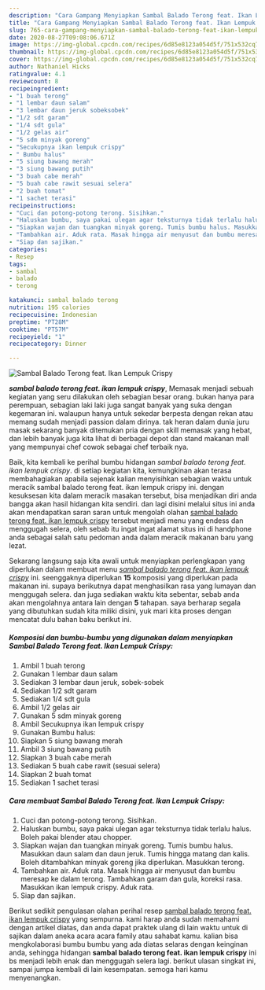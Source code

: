 ```yaml
---
description: "Cara Gampang Menyiapkan Sambal Balado Terong feat. Ikan Lempuk Crispy yang nikmat"
title: "Cara Gampang Menyiapkan Sambal Balado Terong feat. Ikan Lempuk Crispy yang nikmat"
slug: 765-cara-gampang-menyiapkan-sambal-balado-terong-feat-ikan-lempuk-crispy-yang-nikmat
date: 2020-08-27T09:08:06.671Z
image: https://img-global.cpcdn.com/recipes/6d85e8123a054d5f/751x532cq70/sambal-balado-terong-feat-ikan-lempuk-crispy-foto-resep-utama.jpg
thumbnail: https://img-global.cpcdn.com/recipes/6d85e8123a054d5f/751x532cq70/sambal-balado-terong-feat-ikan-lempuk-crispy-foto-resep-utama.jpg
cover: https://img-global.cpcdn.com/recipes/6d85e8123a054d5f/751x532cq70/sambal-balado-terong-feat-ikan-lempuk-crispy-foto-resep-utama.jpg
author: Nathaniel Hicks
ratingvalue: 4.1
reviewcount: 8
recipeingredient:
- "1 buah terong"
- "1 lembar daun salam"
- "3 lembar daun jeruk sobeksobek"
- "1/2 sdt garam"
- "1/4 sdt gula"
- "1/2 gelas air"
- "5 sdm minyak goreng"
- "Secukupnya ikan lempuk crispy"
- " Bumbu halus"
- "5 siung bawang merah"
- "3 siung bawang putih"
- "3 buah cabe merah"
- "5 buah cabe rawit sesuai selera"
- "2 buah tomat"
- "1 sachet terasi"
recipeinstructions:
- "Cuci dan potong-potong terong. Sisihkan."
- "Haluskan bumbu, saya pakai ulegan agar teksturnya tidak terlalu halus. Boleh pakai blender atau chopper."
- "Siapkan wajan dan tuangkan minyak goreng. Tumis bumbu halus. Masukkan daun salam dan daun jeruk. Tumis hingga matang dan kalis. Boleh ditambahkan minyak goreng jika diperlukan. Masukkan terong."
- "Tambahkan air. Aduk rata. Masak hingga air menyusut dan bumbu meresap ke dalam terong. Tambahkan garam dan gula, koreksi rasa. Masukkan ikan lempuk crispy. Aduk rata."
- "Siap dan sajikan."
categories:
- Resep
tags:
- sambal
- balado
- terong

katakunci: sambal balado terong 
nutrition: 195 calories
recipecuisine: Indonesian
preptime: "PT28M"
cooktime: "PT57M"
recipeyield: "1"
recipecategory: Dinner

---
```



![Sambal Balado Terong feat. Ikan Lempuk Crispy](https://img-global.cpcdn.com/recipes/6d85e8123a054d5f/751x532cq70/sambal-balado-terong-feat-ikan-lempuk-crispy-foto-resep-utama.jpg)

<b><i>sambal balado terong feat. ikan lempuk crispy</i></b>, Memasak menjadi sebuah kegiatan yang seru dilakukan oleh sebagian besar orang. bukan hanya para perempuan, sebagian laki laki juga sangat banyak yang suka dengan kegemaran ini. walaupun hanya untuk sekedar berpesta dengan rekan atau memang sudah menjadi passion dalam dirinya. tak heran dalam dunia juru masak sekarang banyak ditemukan pria dengan skill memasak yang hebat, dan lebih banyak juga kita lihat di berbagai depot dan stand makanan mall yang mempunyai chef cowok sebagai chef terbaik nya.



Baik, kita kembali ke perihal bumbu hidangan <i>sambal balado terong feat. ikan lempuk crispy</i>. di setiap kegiatan kita, kemungkinan akan terasa membahagiakan apabila sejenak kalian menyisihkan sebagian waktu untuk meracik sambal balado terong feat. ikan lempuk crispy ini. dengan kesuksesan kita dalam meracik masakan tersebut, bisa menjadikan diri anda bangga akan hasil hidangan kita sendiri. dan lagi disini melalui situs ini anda akan mendapatkan saran saran untuk mengolah olahan <u>sambal balado terong feat. ikan lempuk crispy</u> tersebut menjadi menu yang endess dan menggugah selera, oleh sebab itu ingat ingat alamat situs ini di handphone anda sebagai salah satu pedoman anda dalam meracik makanan baru yang lezat.


Sekarang langsung saja kita awali untuk menyiapkan perlengkapan yang diperlukan dalam membuat menu <u><i>sambal balado terong feat. ikan lempuk crispy</i></u> ini. seenggaknya diperlukan <b>15</b> komposisi yang diperlukan pada makanan ini. supaya berikutnya dapat menghasilkan rasa yang lumayan dan menggugah selera. dan juga sediakan waktu kita sebentar, sebab anda akan mengolahnya antara lain dengan <b>5</b> tahapan. saya berharap segala yang dibutuhkan sudah kita miliki disini, yuk mari kita proses dengan mencatat dulu bahan baku berikut ini.

<!--inarticleads1-->

##### Komposisi dan bumbu-bumbu yang digunakan dalam menyiapkan Sambal Balado Terong feat. Ikan Lempuk Crispy:

1. Ambil 1 buah terong
1. Gunakan 1 lembar daun salam
1. Sediakan 3 lembar daun jeruk, sobek-sobek
1. Sediakan 1/2 sdt garam
1. Sediakan 1/4 sdt gula
1. Ambil 1/2 gelas air
1. Gunakan 5 sdm minyak goreng
1. Ambil Secukupnya ikan lempuk crispy
1. Gunakan  Bumbu halus:
1. Siapkan 5 siung bawang merah
1. Ambil 3 siung bawang putih
1. Siapkan 3 buah cabe merah
1. Sediakan 5 buah cabe rawit (sesuai selera)
1. Siapkan 2 buah tomat
1. Sediakan 1 sachet terasi




<!--inarticleads2-->

##### Cara membuat Sambal Balado Terong feat. Ikan Lempuk Crispy:

1. Cuci dan potong-potong terong. Sisihkan.
1. Haluskan bumbu, saya pakai ulegan agar teksturnya tidak terlalu halus. Boleh pakai blender atau chopper.
1. Siapkan wajan dan tuangkan minyak goreng. Tumis bumbu halus. Masukkan daun salam dan daun jeruk. Tumis hingga matang dan kalis. Boleh ditambahkan minyak goreng jika diperlukan. Masukkan terong.
1. Tambahkan air. Aduk rata. Masak hingga air menyusut dan bumbu meresap ke dalam terong. Tambahkan garam dan gula, koreksi rasa. Masukkan ikan lempuk crispy. Aduk rata.
1. Siap dan sajikan.




Berikut sedikit pengulasan olahan perihal resep <u>sambal balado terong feat. ikan lempuk crispy</u> yang sempurna. kami harap anda sudah memahami dengan artikel diatas, dan anda dapat praktek ulang di lain waktu untuk di sajikan dalam aneka acara acara family atau sahabat kamu. kalian bisa mengkolaborasi bumbu bumbu yang ada diatas selaras dengan keinginan anda, sehingga hidangan <b>sambal balado terong feat. ikan lempuk crispy</b> ini bs menjadi lebih enak dan menggugah selera lagi. berikut ulasan singkat ini, sampai jumpa kembali di lain kesempatan. semoga hari kamu menyenangkan.

